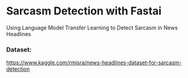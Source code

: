 # Sarcasm Detection with Fastai
Using Language Model Transfer Learning to Detect Sarcasm in News Headlines

### Dataset: 
https://www.kaggle.com/rmisra/news-headlines-dataset-for-sarcasm-detection
